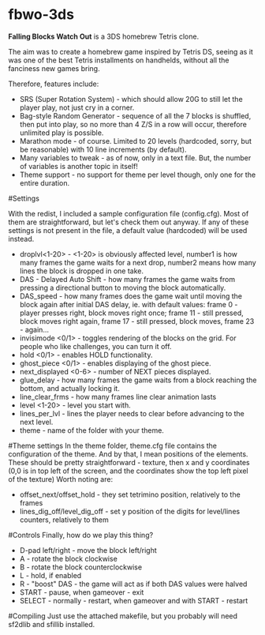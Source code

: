 # fbwo-3ds

<b>Falling Blocks Watch Out</b> is a 3DS homebrew Tetris clone.

The aim was to create a homebrew game inspired by Tetris DS, seeing as it was one of the best Tetris installments on handhelds, without all the fanciness new games bring.

Therefore, features include:
* SRS (Super Rotation System) - which should allow 20G to still let the player play, not just cry in a corner.
* Bag-style Random Generator - sequence of all the 7 blocks is shuffled, then put into play, so no more than 4 Z/S in a row will occur, therefore unlimited play is possible.
* Marathon mode - of course. Limited to 20 levels (hardcoded, sorry, but be reasonable) with 10 line increments (by default).
* Many variables to tweak - as of now, only in a text file. But, the number of variables is another topic in itself!
* Theme support - no support for theme per level though, only one for the entire duration.

#Settings

With the redist, I included a sample configuration file (config.cfg).
Most of them are straightforward, but let's check them out anyway.
If any of these settings is not present in the file, a default value (hardcoded) will be used instead.
* droplvl<1-20> <number1> <number2> - <1-20> is obviously affected level, number1 is how many frames the game waits for a next drop, number2 means how many lines the block is dropped in one take. 
* DAS <number> - Delayed Auto Shift - how many frames the game waits from pressing a directional button to moving the block automatically.
* DAS_speed <number> - how many frames does the game wait until moving the block again after initial DAS delay, ie. with default values: frame 0 - player presses right, block moves right once; frame 11 - still pressed, block moves right again, frame 17 - still pressed, block moves, frame 23 - again...
* invisimode <0/1> - toggles rendering of the blocks on the grid. For people who like challenges, you can turn it off.
* hold <0/1> - enables HOLD functionality.
* ghost_piece <0/1> - enables displaying of the ghost piece.
* next_displayed <0-6> - number of NEXT pieces displayed.
* glue_delay <number> - how many frames the game waits from a block reaching the bottom, and actually locking it.
* line_clear_frms <number> - how many frames line clear animation lasts
* level <1-20> - level you start with.
* lines_per_lvl <number> - lines the player needs to clear before advancing to the next level.
* theme <name> - name of the folder with your theme.

#Theme settings
In the theme folder, theme.cfg file contains the configuration of the theme. And by that, I mean positions of the elements. These should be pretty straightforward - texture, then x and y coordinates (0,0 is in top left of the screen, and the coordinates show the top left pixel of the texture)
Worth noting are:
* offset_next/offset_hold - they set tetrimino position, relatively to the frames
* lines_dig_off/level_dig_off - set y position of the digits for level/lines counters, relatively to them

#Controls
Finally, how do we play this thing?
* D-pad left/right - move the block left/right
* A - rotate the block clockwise
* B - rotate the block counterclockwise
* L - hold, if enabled
* R - "boost" DAS - the game will act as if both DAS values were halved
* START - pause, when gameover - exit
* SELECT - normally - restart, when gameover and with START - restart

#Compiling
Just use the attached makefile, but you probably will need sf2dlib and sfillib installed.
